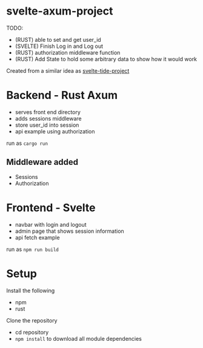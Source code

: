 # svelte-axum-project

TODO:
- (RUST) able to set and get user_id
- (SVELTE) Finish Log in and Log out
- (RUST) authorization middleware function
- (RUST) Add State to hold some arbitrary data to show how it would work

Created from a similar idea as [svelte-tide-project](https://github.com/jbertovic/svelte-tide-project)

# Backend - Rust Axum

- serves front end directory
- adds sessions middleware
- store user_id into session
- api example using authorization

run as `cargo run`

## Middleware added
- Sessions
- Authorization 

# Frontend - Svelte

- navbar with login and logout
- admin page that shows session information
- api fetch example

run as `npm run build`

# Setup

Install the following
- npm 
- rust

Clone the repository
- cd repository
- `npm install` to download all module dependencies